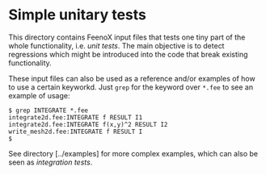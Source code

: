 # Simple unitary tests

This directory contains FeenoX input files that tests one tiny part of the whole functionality, i.e. _unit tests_.
The main objective is to detect regressions which might be introduced into the code that break existing functionality.

These input files can also be used as a reference and/or examples of how to use a certain keyworkd. Just `grep` for the keyword over `*.fee` to see an example of usage:

```
$ grep INTEGRATE *.fee
integrate2d.fee:INTEGRATE f RESULT I1
integrate2d.fee:INTEGRATE f(x,y)^2 RESULT I2
write_mesh2d.fee:INTEGRATE f RESULT I
$ 
```

See directory [../examples] for more complex examples, which can also be seen as _integration tests_.


